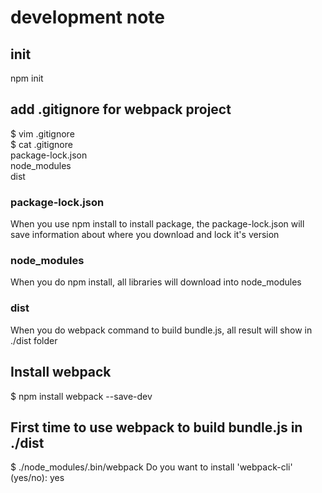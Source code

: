 

# development note
## init
npm init

## add .gitignore for webpack project
$ vim .gitignore  
$ cat .gitignore  
package-lock.json  
node_modules  
dist   

### package-lock.json 
When you use npm install to install package, the package-lock.json will save information about where you download and lock it's version    
### node_modules
When you do npm install, all libraries will download into node_modules   
### dist
When you do webpack command to build bundle.js, all result will show in ./dist folder   

## Install webpack  
$ npm install webpack  --save-dev  

## First time to use webpack to build bundle.js in ./dist
$ ./node_modules/.bin/webpack
Do you want to install 'webpack-cli' (yes/no): yes

